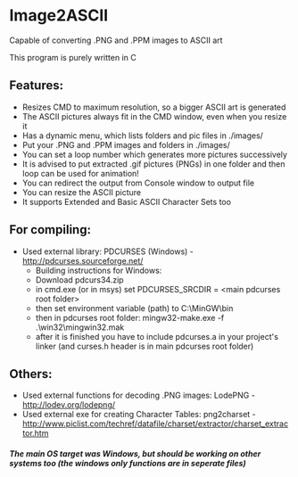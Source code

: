 Image2ASCII
===========

Capable of converting .PNG and .PPM images to ASCII art

This program is purely written in C

Features:
----------
- Resizes CMD to maximum resolution, so a bigger ASCII art is generated
- The ASCII pictures always fit in the CMD window, even when you resize it
- Has a dynamic menu, which lists folders and pic files in ./images/
- Put your .PNG and .PPM images and folders in ./images/
- You can set a loop number which generates more pictures successively
- It is advised to put extracted .gif pictures (PNGs) in one folder and then loop can be used for animation!
- You can redirect the output from Console window to output file
- You can resize the ASCII picture
- It supports Extended and Basic ASCII Character Sets too

For compiling:
---------

- Used external library: PDCURSES (Windows) - http://pdcurses.sourceforge.net/
  * Building instructions for Windows:
  * Download pdcurs34.zip
  * in cmd.exe (or in msys) set PDCURSES_SRCDIR = \<main pdcurses root folder\>
  * then set environment variable (path) to C:\MinGW\bin
  * then in pdcurses root folder: mingw32-make.exe -f .\win32\mingwin32.mak
  * after it is finished you have to include pdcurses.a in your project's linker (and curses.h header is in main pdcurses root folder)

Others:
---------
- Used external functions for decoding .PNG images: LodePNG - http://lodev.org/lodepng/
- Used external exe for creating Character Tables: png2charset - http://www.piclist.com/techref/datafile/charset/extractor/charset_extractor.htm

##### The main OS target was Windows, but should be working on other systems too (the windows only functions are in seperate files)
